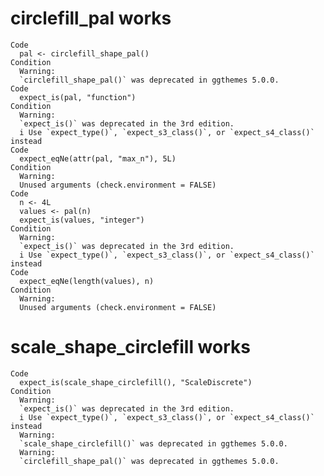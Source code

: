# circlefill_pal works

    Code
      pal <- circlefill_shape_pal()
    Condition
      Warning:
      `circlefill_shape_pal()` was deprecated in ggthemes 5.0.0.
    Code
      expect_is(pal, "function")
    Condition
      Warning:
      `expect_is()` was deprecated in the 3rd edition.
      i Use `expect_type()`, `expect_s3_class()`, or `expect_s4_class()` instead
    Code
      expect_eqNe(attr(pal, "max_n"), 5L)
    Condition
      Warning:
      Unused arguments (check.environment = FALSE)
    Code
      n <- 4L
      values <- pal(n)
      expect_is(values, "integer")
    Condition
      Warning:
      `expect_is()` was deprecated in the 3rd edition.
      i Use `expect_type()`, `expect_s3_class()`, or `expect_s4_class()` instead
    Code
      expect_eqNe(length(values), n)
    Condition
      Warning:
      Unused arguments (check.environment = FALSE)

# scale_shape_circlefill works

    Code
      expect_is(scale_shape_circlefill(), "ScaleDiscrete")
    Condition
      Warning:
      `expect_is()` was deprecated in the 3rd edition.
      i Use `expect_type()`, `expect_s3_class()`, or `expect_s4_class()` instead
      Warning:
      `scale_shape_circlefill()` was deprecated in ggthemes 5.0.0.
      Warning:
      `circlefill_shape_pal()` was deprecated in ggthemes 5.0.0.

